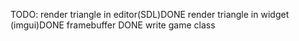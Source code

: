 TODO:
  render triangle in editor(SDL)DONE
  render triangle in widget (imgui)DONE
  framebuffer DONE
  write game class
